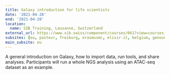 ```yaml
---
title: Galaxy introduction for life scientists
date: '2021-04-28'
end: '2021-04-28'
location:
  name: SIB Training, Lausanne, Switzerland
external_url: https://www.sib.swiss/component/courses/661?view=courses_item
subsites: [eu, pasteur, freiburg, erasmusmc, elixir-it, belgium, genouest]
main_subsite: eu
---
```


A general introduction on Galaxy, how to import data, run tools, and share analyses. Participants will run a whole NGS analysis using an ATAC-seq dataset as an example. 

